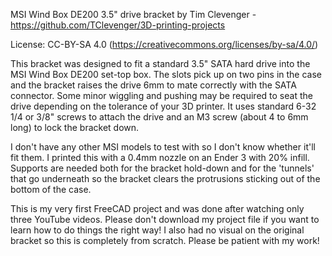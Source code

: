 MSI Wind Box DE200 3.5" drive bracket
by Tim Clevenger - https://github.com/TClevenger/3D-printing-projects

License:  CC-BY-SA 4.0 (https://creativecommons.org/licenses/by-sa/4.0/)

This bracket was designed to fit a standard 3.5" SATA hard drive into the MSI Wind Box DE200 set-top box.  The slots pick up on two pins in the case and the bracket raises the drive 6mm to mate correctly with the SATA connector.  Some minor wiggling and pushing may be required to seat the drive depending on the tolerance of your 3D printer.  It uses standard 6-32 1/4 or 3/8" screws to attach the drive and an M3 screw (about 4 to 6mm long) to lock the bracket down.

I don't have any other MSI models to test with so I don't know whether it'll fit them.  I printed this with a 0.4mm nozzle on an Ender 3 with 20% infill.  Supports are needed both for the bracket hold-down and for the 'tunnels' that go underneath so the bracket clears the protrusions sticking out of the bottom of the case.

This is my very first FreeCAD project and was done after watching only three YouTube videos.  Please don't download my project file if you want to learn how to do things the right way!  I also had no visual on the original bracket so this is completely from scratch.  Please be patient with my work!

